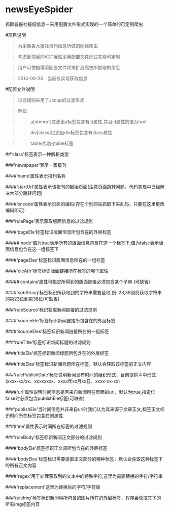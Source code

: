 newsEyeSpider
=============

抓取各报社报纸信息－采用配置文件形式实现的一个简单的可定制爬虫

#项目说明

>为采集各大报社报刊信息所做的网络爬虫

>考虑到项目的可扩展性采用配置文件形式实现可定制

>用户可依据增添配置文件项来扩展爬虫所抓取的信息

>2014-09-26　当前仅实现获取信息

#配置文件说明

>过滤规则采用了Jsoup的过滤形式

>例如

>>a[id=href]过滤出a标签包含有id属性,并且id属性的值为href

>>div[class]过滤出div标签包含有class属性

>>table过滤出table标签

##'class'标签表示一种解析类型

###'newspaper'表示一家报刊

####‘name‘属性表示报刊名称

####’startUrl‘属性表示该报刊的起始页面(注意页面跳转问题，代码实现中已经解决大部分跳转问题)

####’encode‘属性表示页面的编码(存在个别网站抓取下来乱码，只要在这里更改编码即可)

###'rulePage'表示获取版面信息的过滤规则

####‘pageEle’标签标识版面信息所包含在的外层标签

#####'node'值为true表示所有的版面信息包含在这一个标签下,值为false表示版面信息包含在这一组标签下

####'pageEles'标签标识版面信息所在的一组标签

####'eleAttr'标签标识版面链接所在标签的哪个属性

#####’contains‘属性可指定所得到的版面链接必须包含某个子串 (可缺省)

####'subString'标签标识所获取到的字符串需要截取,例: 23,38则将获取字符串的第23位到第38位(可缺省)

###'ruleSource'标识获取新闻链接的过滤规则

####'sourceEle'标签标识新闻链接所包含在的外层标签

####'sourceEles'标签标识新闻链接所在的一组标签

###'ruleTitle'标签标识新闻标题的过滤规则

####'titleEle'标签标识新闻标题所包含在的外层标签

####'titleEles'标签标识新闻标题所在标签，默认会获取该标签的正文内容

###'rulePublishDate'标签说明新闻发布时间的组织形式，目前提供４中形式(xxxx-xx/xx、xxxxxxxx、xxxx年xx月xx日、xxxx-xx-xx)

####'url'属性说明时间信息是否来自新闻所在页面的url，默认为true,指定位false时必须包含publishEle标签(可缺省)

###'publishEle'当时间信息并非来自url时我们认为其来源于文章正文,标签正文标识时间所在标签包含在的属性

####'ele'属性表示时间所在标签的过滤规则

###'ruleBody'标签标识新闻正文部分的过滤规则

####'bodyEle'标签标识正文部所包含在的外层标签

####'bodyEles'标签标识需要提取正文部分的哪种标签，默认会获取这种标签下的所有正文内容

####'regex'用于处理获取到的文本中的特殊字符,这里为需要替换的字符/字符串

####'replacement'这里为替换后的字符/字符串

###'ruleImg'标签标识新闻种所包含的图片所在的外层标签，程序会获取其下的所有img标签内容
